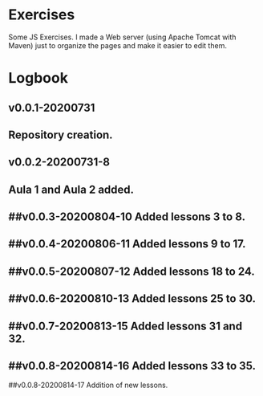 # Exercises #
 Some JS Exercises. I made a Web server (using Apache Tomcat with Maven)
 just to organize the pages and make it easier to edit them.
 
 
# Logbook #
 
## v0.0.1-20200731 ##
 
 Repository creation.
--------------------------------------------------------------------
## v0.0.2-20200731-8 ##
Aula 1 and Aula 2 added.
--------------------------------------------------------------------
##v0.0.3-20200804-10
Added lessons 3 to 8.
-----------------------------------------------------
##v0.0.4-20200806-11
Added lessons 9 to 17.
-----------------------------------------------------
##v0.0.5-20200807-12
Added lessons 18 to 24.
-----------------------------------------------------
##v0.0.6-20200810-13
Added lessons 25 to 30.
-----------------------------------------------------
##v0.0.7-20200813-15
Added lessons 31 and 32.
-----------------------------------------------------
##v0.0.8-20200814-16
Added lessons 33 to 35.
-----------------------------------------------------
##v0.0.8-20200814-17
Addition of new lessons.